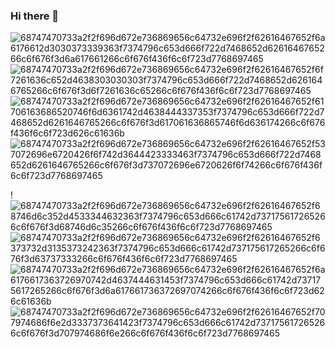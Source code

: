 ### Hi there 👋

![68747470733a2f2f696d672e736869656c64732e696f2f62616467652f6a6176612d3030373339363f7374796c653d666f722d7468652d6261646765266c6f676f3d6a617661266c6f676f436f6c6f723d7768697465](https://github.com/Sun6004/Sun6004/assets/118361080/456b500b-cea7-4ca0-9f69-975d00226657)
![68747470733a2f2f696d672e736869656c64732e696f2f62616467652f6f7261636c652d4638303030303f7374796c653d666f722d7468652d6261646765266c6f676f3d6f7261636c65266c6f676f436f6c6f723d7768697465](https://github.com/Sun6004/Sun6004/assets/118361080/a77af82b-03f1-49a7-8a96-73f4786850d8)
![68747470733a2f2f696d672e736869656c64732e696f2f62616467652f61706163686520746f6d6361742d4638444337353f7374796c653d666f722d7468652d6261646765266c6f676f3d617061636865746f6d636174266c6f676f436f6c6f723d626c61636b](https://github.com/Sun6004/Sun6004/assets/118361080/626244eb-0726-462e-b671-04bbe62ca93d)
![68747470733a2f2f696d672e736869656c64732e696f2f62616467652f537072696e6720426f6f742d3644423333463f7374796c653d666f722d7468652d6261646765266c6f676f3d737072696e6720626f6f74266c6f676f436f6c6f723d7768697465](https://github.com/Sun6004/Sun6004/assets/118361080/32243092-4a02-4cae-a457-8585d5b1eed5)

!
![68747470733a2f2f696d672e736869656c64732e696f2f62616467652f68746d6c352d4533344632363f7374796c653d666c61742d737175617265266c6f676f3d68746d6c35266c6f676f436f6c6f723d7768697465](https://github.com/Sun6004/Sun6004/assets/118361080/f8a5d65c-6652-4a2e-a387-534463d0e0be)
![68747470733a2f2f696d672e736869656c64732e696f2f62616467652f6373732d3135373242363f7374796c653d666c61742d737175617265266c6f676f3d63737333266c6f676f436f6c6f723d7768697465](https://github.com/Sun6004/Sun6004/assets/118361080/6553e4a7-d270-411c-bb75-2ccd04666b76)
![68747470733a2f2f696d672e736869656c64732e696f2f62616467652f6a6176617363726970742d4637444631453f7374796c653d666c61742d737175617265266c6f676f3d6a617661736372697074266c6f676f436f6c6f723d626c61636b](https://github.com/Sun6004/Sun6004/assets/118361080/07b61daa-22dd-4e18-a600-e5b1080333c6)
![68747470733a2f2f696d672e736869656c64732e696f2f62616467652f707974686f6e2d3337373641423f7374796c653d666c61742d737175617265266c6f676f3d707974686f6e266c6f676f436f6c6f723d7768697465](https://github.com/Sun6004/Sun6004/assets/118361080/d6ac2ecf-3fad-442b-8379-84edfa476844)

